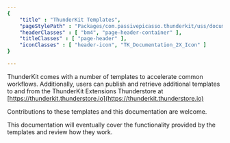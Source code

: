 ```yaml
---
{
	"title" : "ThunderKit Templates",
	"pageStylePath" : "Packages/com.passivepicasso.thunderkit/uss/documentation.uss",
	"headerClasses" : [ "bm4", "page-header-container" ],
	"titleClasses" : [ "page-header" ],
	"iconClasses" : [ "header-icon", "TK_Documentation_2X_Icon" ]
}

---
```


ThunderKit comes with a number of templates to accelerate common workflows. Additionally, users can publish and retrieve additional templates to and from the ThunderKit Extensions Thunderstore at [https://thunderkit.thunderstore.io](https://thunderkit.thunderstore.io)

Contributions to these templates and this documentation are welcome.

This documentation will eventually cover the functionality provided by the templates and review how they work.